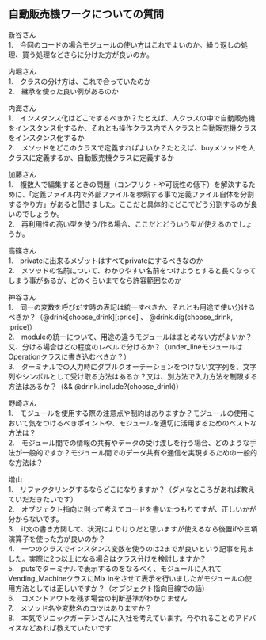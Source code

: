 ## 自動販売機ワークについての質問

新谷さん<br>
1.　今回のコードの場合モジュールの使い方はこれでよいのか。繰り返しの処理、買う処理などさらに分けた方が良いのか。

内堀さん<br>
1.　クラスの分け方は、これで合っていたのか
<br>
2.　継承を使った良い例があるのか

内海さん<br>
1.　インスタンス化はどこでするべきか？たとえば、人クラスの中で自動販売機をインスタンス化するか、それとも操作クラス内で人クラスと自動販売機クラスをインスタンス化するか
<br>
2.　メソッドをどこのクラスで定義すればよいか？たとえば、buyメソッドを人クラスに定義するか、自動販売機クラスに定義するか

加藤さん<br>
1.　複数人で編集するときの問題（コンフリクトや可読性の低下）を解決するために、「定義ファイル内で外部ファイルを参照する事で定義ファイル自体を分割するやり方」があると聞きました。ここだと具体的にどこでどう分割するのが良いのでしょうか。
<br>
2.　再利用性の高い型を使う/作る場合、ここだとどういう型が使えるのでしょうか。

高篠さん<br>
1.　privateに出来るメゾットはすべてprivateにするべきなのか
<br>
2.　メソッドの名前について、わかりやすい名前をつけようとすると長くなってしまう事があるが、どのくらいまでなら許容範囲なのか

神谷さん<br>
1.　同一の変数を呼びだす時の表記は統一すべきか、それとも用途で使い分けるべきか？（@drink[choose_drink][:price] 、 @drink.dig(choose_drink, :price)）
<br>
2.　moduleの統一について、用途の違うモジュールはまとめない方がよいか？又、分ける場合はどの程度のレベルで分けるか？（under_lineモジュールはOperationクラスに書き込むべきか？）
<br>
3.　ターミナルでの入力時にダブルクオーテーションをつけない文字列を、文字列やシンボルとして受け取る方法はあるか？又は、別方法で入力方法を制限する方法はあるか？（&& @drink.include?(choose_drink)）

野崎さん<br>
1.　モジュールを使用する際の注意点や制約はありますか？モジュールの使用において気をつけるべきポイントや、モジュールを適切に活用するためのベストな方法は？
<br>
2.　モジュール間での情報の共有やデータの受け渡しを行う場合、どのような手法が一般的ですか？モジュール間でのデータ共有や通信を実現するための一般的な方法は？

増山<br>
1.　リファクタリングするならどこになりますか？（ダメなところがあれば教えていだだきたいです）
<br>
2.　オブジェクト指向に則って考えてコードを書いたつもりですが、正しいかが分からないです。
<br>
3.　if文の書き方関して、状況によりけりだと思いますが使えるなら後置ifや三項演算子を使った方が良いのか？
<br>
4.　一つのクラスでインスタンス変数を使うのは2までが良いという記事を見ました。実際に2つ以上になる場合はクラス分けを検討しますか？
<br>
5.　putsでターミナルで表示するのをなるべく、モジュールに入れてVending_MachineクラスにMix inをさせて表示を行いましたがモジュールの使用方法としては正しいですか？（オブジェクト指向目線での話）
<br>
6.　コメントアウトを残す場合の判断基準がわかりません
<br>
7.　メソッド名や変数名のコツはありますか？
<br>
8.　本気でソニックガーデンさんに入社を考えています。今やれることのアドバイスなどあれば教えていたいです



